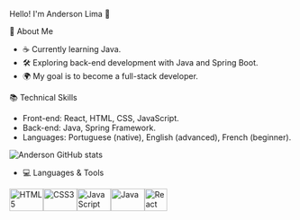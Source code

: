 Hello! I'm Anderson Lima 👋

🎯 About Me

- ☕ Currently learning Java.
- 🛠️ Exploring back-end development with Java and Spring Boot.
- 🌍 My goal is to become a full-stack developer.

📚 Technical Skills

- Front-end: React, HTML, CSS, JavaScript.
- Back-end: Java, Spring Framework.
- Languages: Portuguese (native), English (advanced), French (beginner).


![Anderson GitHub stats](https://github-readme-stats.vercel.app/api?username=Anders0nlima&show_icons=true&theme=radical)

- 💻 Languages & Tools
<div style="display: flex; align-items: center;">
<img src="https://img.shields.io/badge/HTML5-E34F26?style=for-the-badge&logo=html5&logoColor=white" alt="HTML5" width="60" height="40" title="HTML5"/>
<img src="https://img.shields.io/badge/CSS3-1572B6?style=for-the-badge&logo=css3&logoColor=white" alt="CSS3" width="60" height="40" title="CSS3"/> 
<img src="https://img.shields.io/badge/JavaScript-F7DF1E?style=for-the-badge&logo=javascript&logoColor=black" alt="JavaScript" width="60" height="40" title="JavaScript"/>
<img src="https://img.shields.io/badge/Java-ED8B00?style=for-the-badge&logo=openjdk&logoColor=white" alt="Java" width="60" height="40" title="Java"/>
<img src="https://cdn.jsdelivr.net/gh/devicons/devicon/icons/react/react-original.svg" alt="React" width="40" height="40" title="React"/> 
</div>
